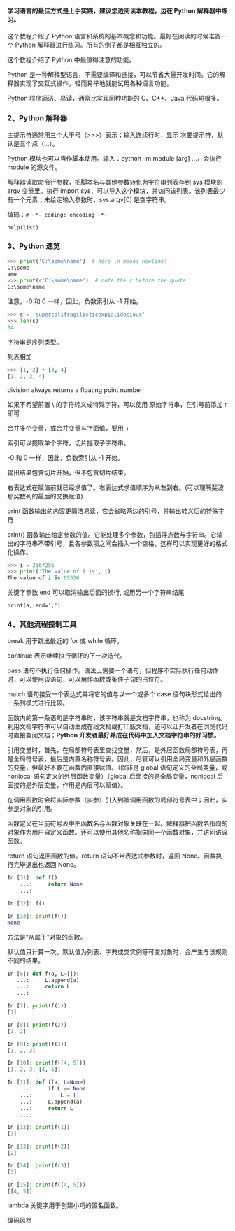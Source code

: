 
#### 学习语言的最佳方式是上手实践，建议您边阅读本教程，边在 Python 解释器中练习。  

这个教程介绍了 Python 语言和系统的基本概念和功能。最好在阅读的时候准备一个 Python 解释器进行练习。所有的例子都是相互独立的。  

这个教程介绍了 Python 中最值得注意的功能。  

Python 是一种解释型语言，不需要编译和链接，可以节省大量开发时间。它的解释器实现了交互式操作，轻而易举地就能试用各种语言功能。  

Python 程序简洁、易读，通常比实现同种功能的 C、C++、Java 代码短很多。  


### 2、Python 解释器  

主提示符通常用三个大于号（>>>）表示；输入连续行时，显示 次要提示符，默认是三个点（...）。  

Python 模块也可以当作脚本使用。输入：python -m module [arg] ...，会执行 module 的源文件。  

解释器读取命令行参数，把脚本名与其他参数转化为字符串列表存到 sys 模块的 argv 变量里。执行 import sys，可以导入这个模块，并访问该列表。该列表最少有一个元素；未给定输入参数时，sys.argv[0] 是空字符串。  

编码：`# -*- coding: encoding -*-`  

`help(list)`  


### 3、Python 速览  

```python 
>>> print('C:\some\name')  # here \n means newline!
C:\some
ame
>>> print(r'C:\some\name')  # note the r before the quote
C:\some\name
```

注意，-0 和 0 一样，因此，负数索引从 -1 开始。  

```python
>>> s = 'supercalifragilisticexpialidocious'
>>> len(s)
34  
```

字符串是序列类型。  

列表相加  
```python
>>> [1, 2] + [3, 4]
[1, 2, 3, 4]
```

division always returns a floating point number  

如果不希望前置 \ 的字符转义成特殊字符，可以使用 原始字符串，在引号前添加 r 即可  

合并多个变量，或合并变量与字面值，要用 +  

索引可以提取单个字符，切片提取子字符串。  

-0 和 0 一样，因此，负数索引从 -1 开始。  

输出结果包含切片开始，但不包含切片结束。  

右表达式在赋值前就已经求值了。右表达式求值顺序为从左到右。(可以理解斐波那契数列的最后的交换赋值)  

print 函数输出的内容更简洁易读，它会省略两边的引号，并输出转义后的特殊字符  

print() 函数输出给定参数的值。它能处理多个参数，包括浮点数与字符串。它输出的字符串不带引号，且各参数项之间会插入一个空格，这样可以实现更好的格式化操作。  

```python 
>>> i = 256*256
>>> print('The value of i is', i)
The value of i is 65536  
```

关键字参数 end 可以取消输出后面的换行, 或用另一个字符串结尾  

`print(a, end=',')`  


### 4、其他流程控制工具  

break 用于跳出最近的 for 或 while 循环。  

continue 表示继续执行循环的下一次迭代。  

pass 语句不执行任何操作。语法上需要一个语句，但程序不实际执行任何动作时，可以使用该语句，可以用作函数或条件子句的占位符。  

match 语句接受一个表达式并将它的值与以一个或多个 case 语句块形式给出的一系列模式进行比较。  

函数内的第一条语句是字符串时，该字符串就是文档字符串，也称为 docstring。利用文档字符串可以自动生成在线文档或打印版文档，还可以让开发者在浏览代码时直接查阅文档；**Python 开发者最好养成在代码中加入文档字符串的好习惯。**  

引用变量时，首先，在局部符号表里查找变量，然后，是外层函数局部符号表，再是全局符号表，最后是内置名称符号表。因此，尽管可以引用全局变量和外层函数的变量，但最好不要在函数内直接赋值。（除非是 global 语句定义的全局变量，或 nonlocal 语句定义的外层函数变量）（global 后面接的是全局变量，nonlocal 后面接的是外层变量，作用是内层可以赋值）。  

在调用函数时会将实际参数（实参）引入到被调用函数的局部符号表中；因此，实参是对象的引用。  

函数定义在当前符号表中把函数名与函数对象关联在一起。解释器把函数名指向的对象作为用户自定义函数。还可以使用其他名称指向同一个函数对象，并访问访该函数。  

return 语句返回函数的值。return 语句不带表达式参数时，返回 None。函数执行完毕退出也返回 None。   

```python 
In [31]: def f():
    ...:     return None
    ...: 

In [32]: f()

In [33]: print(f())
None
```

方法是“从属于”对象的函数。  

默认值只计算一次。默认值为列表、字典或类实例等可变对象时，会产生与该规则不同的结果。  
```python 
In [6]: def f(a, L=[]):
   ...:     L.append(a)
   ...:     return L
   ...: 

In [7]: print(f(1))
[1]

In [8]: print(f(2))
[1, 2]

In [9]: print(f(3))
[1, 2, 3]

In [10]: print(f([4, 5]))
[1, 2, 3, [4, 5]]

In [11]: def f(a, L=None):
    ...:     if L == None:
    ...:         L = []
    ...:     L.append(a)
    ...:     return L
    ...: 

In [12]: print(f(1))
[1]

In [13]: print(f(2))
[2]

In [14]: print(f(3))
[3]

In [15]: print(f([4, 5]))
[[4, 5]]
```

lambda 关键字用于创建小巧的匿名函数。  

编码风格  








